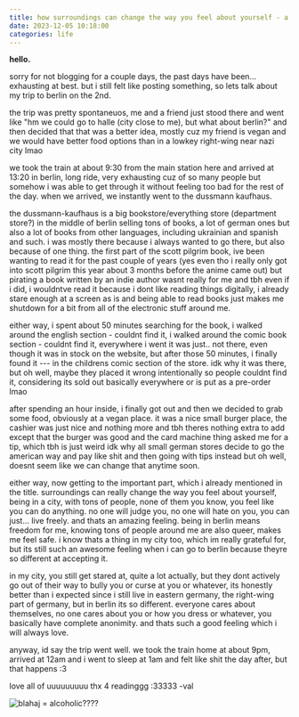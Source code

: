 ```yaml
---
title: how surroundings can change the way you feel about yourself - a berlin trip (2.12.2023) (754 words)
date: 2023-12-05 10:18:00
categories: life
---
```


**hello.**

sorry for not blogging for a couple days, the past days have been... exhausting at best. but i still felt like posting something, so lets talk about my trip to berlin on the 2nd.

the trip was pretty spontaneuos, me and a friend just stood there and went like "hm we could go to halle (city close to me), but what about berlin?" and then decided that that was a better idea, mostly cuz my friend is vegan and we would have better food options than in a lowkey right-wing near nazi city lmao

we took the train at about 9:30 from the main station here and arrived at 13:20 in berlin, long ride, very exhausting cuz of so many people but somehow i was able to get through it without feeling too bad for the rest of the day. when we arrived, we instantly went to the dussmann kaufhaus.

the dussmann-kaufhaus is a big bookstore/everything store (department store?) in the middle of berlin selling tons of books, a lot of german ones but also a lot of books from other languages, including ukrainian and spanish and such.
i was mostly there because i always wanted to go there, but also because of one thing. the first part of the scott pilgrim book, ive been wanting to read it for the past couple of years (yes even tho i really only got into scott pilgrim this year about 3 months before the anime came out) but pirating a book written by an indie author wasnt really for me and tbh even if i did, i wouldntve read it because i dont like reading things digitally, i already stare enough at a screen as is and being able to read books just makes me shutdown for a bit from all of the electronic stuff around me.

either way, i spent about 50 minutes searching for the book, i walked around the english section - couldnt find it, i walked around the comic book section - couldnt find it, everywhere i went it was just.. not there, even though it was in stock on the website, but after those 50 minutes, i finally found it --- in the childrens comic section of the store. idk why it was there, but oh well, maybe they placed it wrong intentionally so people couldnt find it, considering its sold out basically everywhere or is put as a pre-order lmao

after spending an hour inside, i finally got out and then we decided to grab some food, obviously at a vegan place. it was a nice small burger place, the cashier was just nice and nothing more and tbh theres nothing extra to add except that the burger was good and the card machine thing asked me for a tip, which tbh is just weird idk why all small german stores decide to go the american way and pay like shit and then going with tips instead but oh well, doesnt seem like we can change that anytime soon.



either way, now getting to the important part, which i already mentioned in the title. surroundings can really change the way you feel about yourself, being in a city, with tons of people, none of them you know, you feel like you can do anything. no one will judge you, no one will hate on you, you can just... live freely. and thats an amazing feeling.
being in berlin means freedom for me, knowing tons of people around me are also queer, makes me feel safe. i know thats a thing in my city too, which im really grateful for, but its still such an awesome feeling when i can go to berlin because theyre so different at accepting it.

in my city, you still get stared at, quite a lot actually, but they dont actively go out of their way to bully you or curse at you or whatever, its honestly better than i expected since i still live in eastern germany, the right-wing part of germany, but in berlin its so different. everyone cares about themselves, no one cares about you or how you dress or whatever, you basically have complete anonimity. and thats such a good feeling which i will always love.

anyway, id say the trip went well. we took the train home at about 9pm, arrived at 12am and i went to sleep at 1am and felt like shit the day after, but that happens :3

love all of uuuuuuuuu thx 4 readinggg :33333 -val

![blahaj = alcoholic????](https://i.pinimg.com/736x/55/95/e6/5595e60485b73ed753912425978be7f8.jpg)
